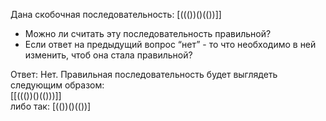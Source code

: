 Дана скобочная последовательность: [((())()(())]]
- Можно ли считать эту последовательность правильной?
- Если ответ на предыдущий вопрос “нет” - то что необходимо в ней изменить, чтоб она стала правильной?

Ответ:
Нет. Правильная последовательность будет выглядеть следующим образом:\
[[((())()(()))]] \
либо так:
[(())()(())]


